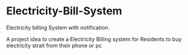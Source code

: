 # Electricity-Bill-System
Electricity billing System with notification.

A project idea to create a Electricity Billing system for Residents to buy electricity strait from their phone or pc
